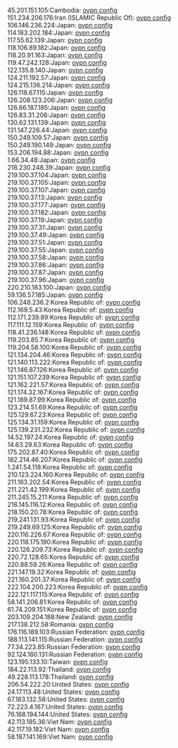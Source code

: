 45.201.151.105:Cambodia: [ovpn config](vpn/45_201_151_105.ovpn)  
151.234.206.176:Iran (ISLAMIC Republic Of): [ovpn config](vpn/151_234_206_176.ovpn)  
106.146.236.224:Japan: [ovpn config](vpn/106_146_236_224.ovpn)  
114.183.202.184:Japan: [ovpn config](vpn/114_183_202_184.ovpn)  
117.55.62.139:Japan: [ovpn config](vpn/117_55_62_139.ovpn)  
118.106.89.182:Japan: [ovpn config](vpn/118_106_89_182.ovpn)  
118.20.91.163:Japan: [ovpn config](vpn/118_20_91_163.ovpn)  
119.47.242.128:Japan: [ovpn config](vpn/119_47_242_128.ovpn)  
122.135.8.140:Japan: [ovpn config](vpn/122_135_8_140.ovpn)  
124.211.192.57:Japan: [ovpn config](vpn/124_211_192_57.ovpn)  
124.215.136.214:Japan: [ovpn config](vpn/124_215_136_214.ovpn)  
126.118.67.115:Japan: [ovpn config](vpn/126_118_67_115.ovpn)  
126.208.123.206:Japan: [ovpn config](vpn/126_208_123_206.ovpn)  
126.66.187.185:Japan: [ovpn config](vpn/126_66_187_185.ovpn)  
126.83.31.206:Japan: [ovpn config](vpn/126_83_31_206.ovpn)  
130.62.131.139:Japan: [ovpn config](vpn/130_62_131_139.ovpn)  
131.147.226.44:Japan: [ovpn config](vpn/131_147_226_44.ovpn)  
150.249.109.57:Japan: [ovpn config](vpn/150_249_109_57.ovpn)  
150.249.190.149:Japan: [ovpn config](vpn/150_249_190_149.ovpn)  
153.206.194.88:Japan: [ovpn config](vpn/153_206_194_88.ovpn)  
1.66.34.48:Japan: [ovpn config](vpn/1_66_34_48.ovpn)  
218.230.248.39:Japan: [ovpn config](vpn/218_230_248_39.ovpn)  
219.100.37.104:Japan: [ovpn config](vpn/219_100_37_104.ovpn)  
219.100.37.105:Japan: [ovpn config](vpn/219_100_37_105.ovpn)  
219.100.37.107:Japan: [ovpn config](vpn/219_100_37_107.ovpn)  
219.100.37.13:Japan: [ovpn config](vpn/219_100_37_13.ovpn)  
219.100.37.177:Japan: [ovpn config](vpn/219_100_37_177.ovpn)  
219.100.37.182:Japan: [ovpn config](vpn/219_100_37_182.ovpn)  
219.100.37.19:Japan: [ovpn config](vpn/219_100_37_19.ovpn)  
219.100.37.31:Japan: [ovpn config](vpn/219_100_37_31.ovpn)  
219.100.37.49:Japan: [ovpn config](vpn/219_100_37_49.ovpn)  
219.100.37.51:Japan: [ovpn config](vpn/219_100_37_51.ovpn)  
219.100.37.55:Japan: [ovpn config](vpn/219_100_37_55.ovpn)  
219.100.37.58:Japan: [ovpn config](vpn/219_100_37_58.ovpn)  
219.100.37.86:Japan: [ovpn config](vpn/219_100_37_86.ovpn)  
219.100.37.87:Japan: [ovpn config](vpn/219_100_37_87.ovpn)  
219.100.37.96:Japan: [ovpn config](vpn/219_100_37_96.ovpn)  
220.210.183.100:Japan: [ovpn config](vpn/220_210_183_100.ovpn)  
59.136.57.185:Japan: [ovpn config](vpn/59_136_57_185.ovpn)  
106.248.236.2:Korea Republic of: [ovpn config](vpn/106_248_236_2.ovpn)  
112.169.5.43:Korea Republic of: [ovpn config](vpn/112_169_5_43.ovpn)  
112.171.239.89:Korea Republic of: [ovpn config](vpn/112_171_239_89.ovpn)  
117.111.12.159:Korea Republic of: [ovpn config](vpn/117_111_12_159.ovpn)  
118.41.236.148:Korea Republic of: [ovpn config](vpn/118_41_236_148.ovpn)  
119.203.85.7:Korea Republic of: [ovpn config](vpn/119_203_85_7.ovpn)  
119.204.58.100:Korea Republic of: [ovpn config](vpn/119_204_58_100.ovpn)  
121.134.204.46:Korea Republic of: [ovpn config](vpn/121_134_204_46.ovpn)  
121.140.113.222:Korea Republic of: [ovpn config](vpn/121_140_113_222.ovpn)  
121.146.87.126:Korea Republic of: [ovpn config](vpn/121_146_87_126.ovpn)  
121.151.107.239:Korea Republic of: [ovpn config](vpn/121_151_107_239.ovpn)  
121.162.221.57:Korea Republic of: [ovpn config](vpn/121_162_221_57.ovpn)  
121.174.32.167:Korea Republic of: [ovpn config](vpn/121_174_32_167.ovpn)  
121.189.87.99:Korea Republic of: [ovpn config](vpn/121_189_87_99.ovpn)  
123.214.51.69:Korea Republic of: [ovpn config](vpn/123_214_51_69.ovpn)  
125.129.67.23:Korea Republic of: [ovpn config](vpn/125_129_67_23.ovpn)  
125.134.31.159:Korea Republic of: [ovpn config](vpn/125_134_31_159.ovpn)  
125.139.231.232:Korea Republic of: [ovpn config](vpn/125_139_231_232.ovpn)  
14.52.197.24:Korea Republic of: [ovpn config](vpn/14_52_197_24.ovpn)  
14.63.29.63:Korea Republic of: [ovpn config](vpn/14_63_29_63.ovpn)  
175.202.87.40:Korea Republic of: [ovpn config](vpn/175_202_87_40.ovpn)  
182.214.46.207:Korea Republic of: [ovpn config](vpn/182_214_46_207.ovpn)  
1.241.54.118:Korea Republic of: [ovpn config](vpn/1_241_54_118.ovpn)  
210.123.224.160:Korea Republic of: [ovpn config](vpn/210_123_224_160.ovpn)  
211.183.202.54:Korea Republic of: [ovpn config](vpn/211_183_202_54.ovpn)  
211.221.42.199:Korea Republic of: [ovpn config](vpn/211_221_42_199.ovpn)  
211.245.15.211:Korea Republic of: [ovpn config](vpn/211_245_15_211.ovpn)  
218.145.116.12:Korea Republic of: [ovpn config](vpn/218_145_116_12.ovpn)  
218.150.20.78:Korea Republic of: [ovpn config](vpn/218_150_20_78.ovpn)  
219.241.131.93:Korea Republic of: [ovpn config](vpn/219_241_131_93.ovpn)  
219.249.69.125:Korea Republic of: [ovpn config](vpn/219_249_69_125.ovpn)  
220.116.226.67:Korea Republic of: [ovpn config](vpn/220_116_226_67.ovpn)  
220.118.175.190:Korea Republic of: [ovpn config](vpn/220_118_175_190.ovpn)  
220.126.209.73:Korea Republic of: [ovpn config](vpn/220_126_209_73.ovpn)  
220.72.128.65:Korea Republic of: [ovpn config](vpn/220_72_128_65.ovpn)  
220.88.59.26:Korea Republic of: [ovpn config](vpn/220_88_59_26.ovpn)  
221.147.19.32:Korea Republic of: [ovpn config](vpn/221_147_19_32.ovpn)  
221.160.201.37:Korea Republic of: [ovpn config](vpn/221_160_201_37.ovpn)  
222.104.200.223:Korea Republic of: [ovpn config](vpn/222_104_200_223.ovpn)  
222.121.117.115:Korea Republic of: [ovpn config](vpn/222_121_117_115.ovpn)  
58.141.206.81:Korea Republic of: [ovpn config](vpn/58_141_206_81.ovpn)  
61.74.209.151:Korea Republic of: [ovpn config](vpn/61_74_209_151.ovpn)  
203.109.204.188:New Zealand: [ovpn config](vpn/203_109_204_188.ovpn)  
217.138.212.58:Romania: [ovpn config](vpn/217_138_212_58.ovpn)  
176.116.189.103:Russian Federation: [ovpn config](vpn/176_116_189_103.ovpn)  
188.113.141.115:Russian Federation: [ovpn config](vpn/188_113_141_115.ovpn)  
77.34.223.85:Russian Federation: [ovpn config](vpn/77_34_223_85.ovpn)  
92.124.160.131:Russian Federation: [ovpn config](vpn/92_124_160_131.ovpn)  
123.195.133.10:Taiwan: [ovpn config](vpn/123_195_133_10.ovpn)  
184.22.113.92:Thailand: [ovpn config](vpn/184_22_113_92.ovpn)  
49.228.113.178:Thailand: [ovpn config](vpn/49_228_113_178.ovpn)  
206.54.222.20:United States: [ovpn config](vpn/206_54_222_20.ovpn)  
24.17.113.48:United States: [ovpn config](vpn/24_17_113_48.ovpn)  
67.183.132.58:United States: [ovpn config](vpn/67_183_132_58.ovpn)  
72.223.4.167:United States: [ovpn config](vpn/72_223_4_167.ovpn)  
76.168.194.144:United States: [ovpn config](vpn/76_168_194_144.ovpn)  
42.113.185.36:Viet Nam: [ovpn config](vpn/42_113_185_36.ovpn)  
42.117.19.182:Viet Nam: [ovpn config](vpn/42_117_19_182.ovpn)  
58.187.141.169:Viet Nam: [ovpn config](vpn/58_187_141_169.ovpn)  
